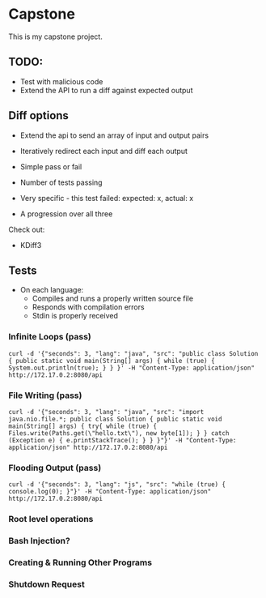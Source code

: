 # Capstone

This is my capstone project.

## TODO:

- Test with malicious code
- Extend the API to run a diff against expected output

## Diff options

- Extend the api to send an array of input and output pairs
- Iteratively redirect each input and diff each output

- Simple pass or fail
- Number of tests passing
- Very specific - this test failed: expected: x, actual: x
- A progression over all three

Check out:
- KDiff3

## Tests

- On each language:
  - Compiles and runs a properly written source file
  - Responds with compilation errors
  - Stdin is properly received

### Infinite Loops (pass)

```
curl -d '{"seconds": 3, "lang": "java", "src": "public class Solution { public static void main(String[] args) { while (true) { System.out.println(true); } } }' -H "Content-Type: application/json" http://172.17.0.2:8080/api
```

### File Writing (pass)

```
curl -d '{"seconds": 3, "lang": "java", "src": "import java.nio.file.*; public class Solution { public static void main(String[] args) { try{ while (true) { Files.write(Paths.get(\"hello.txt\"), new byte[1]); } } catch (Exception e) { e.printStackTrace(); } } }"}' -H "Content-Type: application/json" http://172.17.0.2:8080/api
```

### Flooding Output (pass)

```
curl -d '{"seconds": 3, "lang": "js", "src": "while (true) { console.log(0); }"}' -H "Content-Type: application/json" http://172.17.0.2:8080/api
```

### Root level operations

### Bash Injection?

### Creating & Running Other Programs

### Shutdown Request
